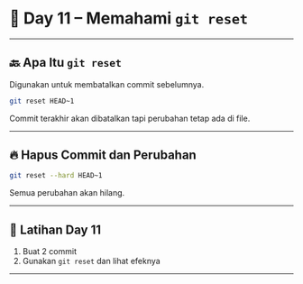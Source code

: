 # 📘 Day 11 – Memahami `git reset`

---

## 🔙 Apa Itu `git reset`

Digunakan untuk membatalkan commit sebelumnya.

```bash
git reset HEAD~1
```

Commit terakhir akan dibatalkan tapi perubahan tetap ada di file.

---

## 🔥 Hapus Commit dan Perubahan

```bash
git reset --hard HEAD~1
```

Semua perubahan akan hilang.

---

## 🧪 Latihan Day 11

1. Buat 2 commit
2. Gunakan `git reset` dan lihat efeknya

---

